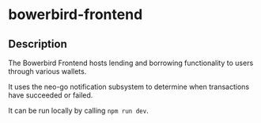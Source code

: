# bowerbird-frontend

## Description

The Bowerbird Frontend hosts lending and borrowing functionality to users through various wallets.

It uses the neo-go notification subsystem to determine when transactions have succeeded or failed. 

It can be run locally by calling `npm run dev`.
